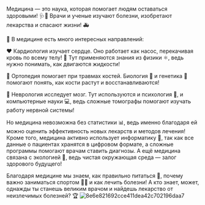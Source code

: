 Медицина — это наука, которая помогает людям оставаться здоровыми! 🩺💊 Врачи и ученые изучают болезни, изобретают лекарства и спасают жизни! 🚑

🧬 В медицине есть много интересных направлений:

❤️ Кардиология изучает сердце. Оно работает как насос, перекачивая кровь по всему телу! 💓 Тут применяются знания из физики ⚛️, ведь нужно понимать, как двигаются жидкости!

🦴 Ортопедия помогает при травмах костей. Биология 🦠 и генетика 🧬 помогают понять, как кости растут и восстанавливаются!

🧠 Неврология исследует мозг. Тут используются и психология 🧐, и компьютерные науки 💻, ведь сложные томографы помогают изучать работу нервной системы!

Но медицина невозможна без статистики 📊, ведь именно благодаря ей можно оценить эффективность новых лекарств и методов лечения! Кроме того, медицина активно использует информатику 💾, так как все данные о пациентах хранятся в цифровом формате, а сложные программы помогают врачам ставить диагнозы. А ещё медицина связана с экологией 🌱, ведь чистая окружающая среда — залог здорового будущего!

Благодаря медицине мы знаем, как правильно питаться 🍎, почему важно заниматься спортом 🏃‍♂️ и как лечить болезни! А кто знает, может, однажды ты станешь великим врачом и найдешь лекарство от неизлечимых болезней? 🏆
![8e6e821692cce411dea42c702196daa7](https://github.com/user-attachments/assets/f2d249d0-8c89-4131-b771-4dee69dd76a7)
